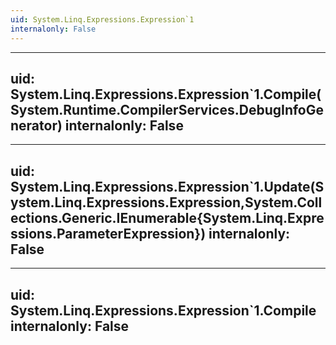 ```yaml
---
uid: System.Linq.Expressions.Expression`1
internalonly: False
---
```


---
uid: System.Linq.Expressions.Expression`1.Compile(System.Runtime.CompilerServices.DebugInfoGenerator)
internalonly: False
---

---
uid: System.Linq.Expressions.Expression`1.Update(System.Linq.Expressions.Expression,System.Collections.Generic.IEnumerable{System.Linq.Expressions.ParameterExpression})
internalonly: False
---

---
uid: System.Linq.Expressions.Expression`1.Compile
internalonly: False
---
